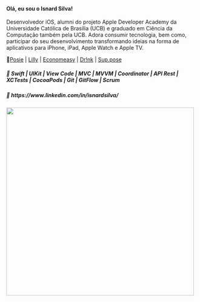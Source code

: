 <h4 align="left">
  Olá, eu sou o Isnard Silva!
</h4>
<p align="left">
  Desenvolvedor iOS, alumni do projeto Apple Developer Academy da Universidade Católica de Brasília (UCB) e graduado em Ciência da Computação também pela UCB. Adora consumir tecnologia, bem como, participar do seu desenvolvimento transformando ideias na forma de aplicativos para iPhone, iPad, Apple Watch e Apple TV.
  
📱[Posie](https://apps.apple.com/br/app/posie-photo-coach-organizer/id1529940784) | [Lilly](https://apps.apple.com/br/app/lilly-assistant/id1480953975) | [Economeasy](https://apps.apple.com/br/app/economeasy/id1514324170) | [Dr!nk](https://apps.apple.com/br/app/dr-nk/id1519513099) | [Sup.pose](https://apps.apple.com/br/app/sup-pose/id1496619973)

<h5 align="left">💪 Swift | UIKit | View Code | MVC | MVVM | Coordinator | API Rest | XCTests | CocoaPods | Git | GitFlow | Scrum </h5>

</p>
<h5 align="left">
  💼 https://www.linkedin.com/in/isnardsilva/
</h5>

<!-- <center> -->
<!-- <table> -->
<!--   <tr> -->
<!--       <td><img width="400px" align="left" src="https://github-readme-stats.vercel.app/api/top-langs/?username=isnardsilva&hide=html&layout=compact" /></td> -->
<img width="495px" align="center" src="https://github-readme-stats.vercel.app/api?username=isnardsilva&theme=default" />



<!--
**isnardsilva/isnardsilva** is a ✨ _special_ ✨ repository because its `README.md` (this file) appears on your GitHub profile.

Here are some ideas to get you started:

- 🔭 I’m currently working on ...
- 🌱 I’m currently learning ...
- 👯 I’m looking to collaborate on ...
- 🤔 I’m looking for help with ...
- 💬 Ask me about ...
- 📫 How to reach me: ...
- 😄 Pronouns: ...
- ⚡ Fun fact: ...
-->
